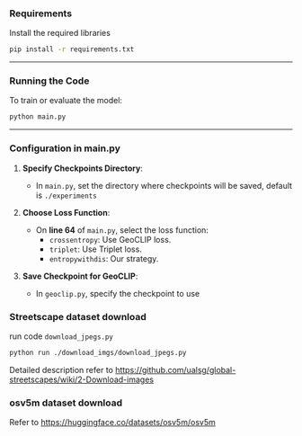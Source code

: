 ### Requirements

Install the required libraries
```bash
pip install -r requirements.txt
```

---

### Running the Code

To train or evaluate the model:

```bash
python main.py
```

---

### Configuration in main.py

1. **Specify Checkpoints Directory**:
   - In `main.py`, set the directory where checkpoints will be saved, default is ```./experiments```

2. **Choose Loss Function**:
   - On **line 64** of `main.py`, select the loss function:
     - `crossentropy`: Use GeoCLIP loss.
     - `triplet`: Use Triplet loss.
     - `entropywithdis`: Our strategy.

3. **Save Checkpoint for GeoCLIP**:
   - In `geoclip.py`, specify the checkpoint to use


### Streetscape dataset download
run code ```download_jpegs.py```
```bash
python run ./download_imgs/download_jpegs.py
```

Detailed description refer to https://github.com/ualsg/global-streetscapes/wiki/2-Download-images


### osv5m dataset download

Refer to https://huggingface.co/datasets/osv5m/osv5m
